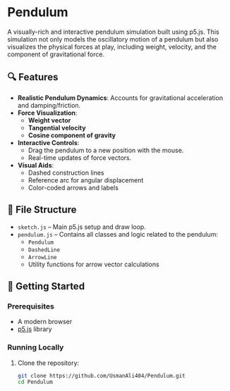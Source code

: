 # Pendulum

A visually-rich and interactive pendulum simulation built using p5.js. This simulation not only models the oscillatory motion of a pendulum but also visualizes the physical forces at play, including weight, velocity, and the component of gravitational force.

## 🔍 Features

- **Realistic Pendulum Dynamics**: Accounts for gravitational acceleration and damping/friction.
- **Force Visualization**:
  - **Weight vector**
  - **Tangential velocity**
  - **Cosine component of gravity**
- **Interactive Controls**:
  - Drag the pendulum to a new position with the mouse.
  - Real-time updates of force vectors.
- **Visual Aids**:
  - Dashed construction lines
  - Reference arc for angular displacement
  - Color-coded arrows and labels

## 📁 File Structure

- `sketch.js` – Main p5.js setup and draw loop.
- `pendulum.js` – Contains all classes and logic related to the pendulum:
  - `Pendulum`
  - `DashedLine`
  - `ArrowLine`
  - Utility functions for arrow vector calculations

## 🚀 Getting Started

### Prerequisites
- A modern browser
- [p5.js](https://p5js.org/) library

### Running Locally

1. Clone the repository:

   ```bash
   git clone https://github.com/UsmanAli404/Pendulum.git
   cd Pendulum
